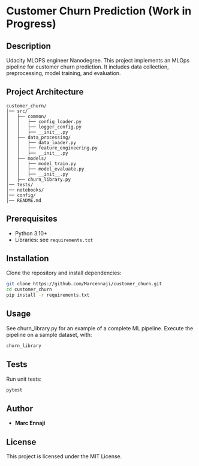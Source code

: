 # Customer Churn Prediction (Work in Progress)

## Description
Udacity MLOPS engineer Nanodegree.
This project implements an MLOps pipeline for customer churn prediction. It includes data collection, preprocessing, model training, and evaluation.

## Project Architecture
```
customer_churn/
│── src/
│   ├── common/
│   │   ├── config_loader.py
│   │   ├── logger_config.py
│   │   ├── __init__.py
│   ├── data_processing/
│   │   ├── data_loader.py
│   │   ├── feature_engineering.py
│   │   ├── __init__.py
│   ├── models/
│   │   ├── model_train.py
│   │   ├── model_evaluate.py
│   │   ├── __init__.py
│   ├── churn_library.py
│── tests/
│── notebooks/
│── config/
│── README.md
```

## Prerequisites
- Python 3.10+
- Libraries: see `requirements.txt`

## Installation
Clone the repository and install dependencies:
```bash
git clone https://github.com/Marcennaji/customer_churn.git
cd customer_churn
pip install -r requirements.txt
```

## Usage
See churn_library.py for an example of a complete ML pipeline.
Execute the pipeline on a sample dataset, with:
```bash
churn_library
```
## Tests
Run unit tests:
```bash
pytest
```

## Author
- **Marc Ennaji** 

## License
This project is licensed under the MIT License.

